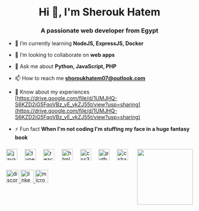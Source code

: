 <h1 align="center">Hi 👋, I'm Sherouk Hatem</h1>
<h3 align="center">A passionate web developer from Egypt</h3>

- 🌱 I’m currently learning **NodeJS, ExpressJS, Docker**

- 👯 I’m looking to collaborate on **web apps**

- 💬 Ask me about **Python, JavaScript, PHP**

- 📫 How to reach me **shoroukhatem07@outlook.com**

- 📄 Know about my experiences [https://drive.google.com/file/d/1UMJHQ-S6KZD2iG5FqoVBz_vE_vkZJ55t/view?usp=sharing](https://drive.google.com/file/d/1UMJHQ-S6KZD2iG5FqoVBz_vE_vkZJ55t/view?usp=sharing)

- ⚡ Fun fact **When I'm not coding I'm stuffing my face in a huge fantasy book**



###

<img align="right" height="150" src="https://tenor.com/view/cat-computer-typing-fast-gif-5368357"  />

###

<div align="left">
  <img src="https://cdn.jsdelivr.net/gh/devicons/devicon/icons/javascript/javascript-original.svg" height="30" alt="javascript logo"  />
  <img width="12" />
  <img src="https://cdn.jsdelivr.net/gh/devicons/devicon/icons/typescript/typescript-original.svg" height="30" alt="typescript logo"  />
  <img width="12" />
  <img src="https://cdn.jsdelivr.net/gh/devicons/devicon/icons/react/react-original.svg" height="30" alt="react logo"  />
  <img width="12" />
  <img src="https://cdn.jsdelivr.net/gh/devicons/devicon/icons/html5/html5-original.svg" height="30" alt="html5 logo"  />
  <img width="12" />
  <img src="https://cdn.jsdelivr.net/gh/devicons/devicon/icons/css3/css3-original.svg" height="30" alt="css3 logo"  />
  <img width="12" />
  <img src="https://cdn.jsdelivr.net/gh/devicons/devicon/icons/python/python-original.svg" height="30" alt="python logo"  />
  <img width="12" />
  <img src="https://cdn.jsdelivr.net/gh/devicons/devicon/icons/csharp/csharp-original.svg" height="30" alt="csharp logo"  />
</div>

###

<div align="left">
  <a href="assassinsblade7" target="_blank">
    <img src="https://img.shields.io/static/v1?message=Discord&logo=discord&label=&color=7289DA&logoColor=white&labelColor=&style=for-the-badge" height="35" alt="discord logo"  />
  </a>
  <a href="https://www.linkedin.com/in/fireheart/" target="_blank">
    <img src="https://img.shields.io/static/v1?message=LinkedIn&logo=linkedin&label=&color=0077B5&logoColor=white&labelColor=&style=for-the-badge" height="35" alt="linkedin logo"  />
  </a>
  <a href="shoroukhatem07@outlook.com" target="_blank">
    <img src="https://img.shields.io/static/v1?message=Outlook&logo=microsoft-outlook&label=&color=0078D4&logoColor=white&labelColor=&style=for-the-badge" height="35" alt="microsoft-outlook logo"  />
  </a>
</div>

###
